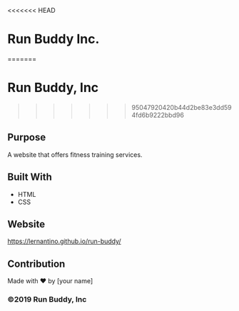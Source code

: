 <<<<<<< HEAD
# Run Buddy Inc.
=======
# Run Buddy, Inc
>>>>>>> 95047920420b44d2be83e3dd594fd6b9222bbd96

## Purpose
A website that offers fitness training services. 

## Built With
* HTML
* CSS

## Website
https://lernantino.github.io/run-buddy/

## Contribution
Made with ❤️ by [your name]

### ©️2019 Run Buddy, Inc 
